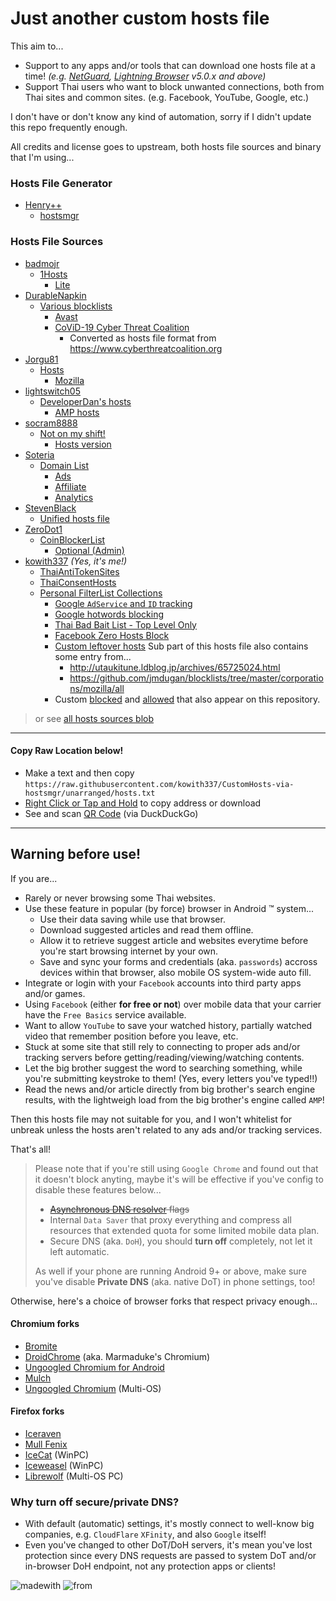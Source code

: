# Just another custom hosts file
This aim to...
- Support to any apps and/or tools that can download one hosts file at a time! _(e.g. [NetGuard](https://github.com/M66B/NetGuard), [Lightning Browser](https://github.com/anthonycr/Lightning-Browser) v5.0.x and above)_
- Support Thai users who want to block unwanted connections, both from Thai sites and common sites. (e.g. Facebook, YouTube, Google, etc.)

I don't have or don't know any kind of automation, sorry if I didn't update this repo frequently enough.

All credits and license goes to upstream, both hosts file sources and binary that I'm using...

### Hosts File Generator
- [Henry++](https://github.com/henrypp)
  - [hostsmgr](https://github.com/henrypp/hostsmgr)

### Hosts File Sources
- [badmojr](https://github.com/badmojr)
  - [1Hosts](https://github.com/badmojr/1Hosts)
    - [Lite](https://github.com/badmojr/1Hosts/tree/master/Lite)
- [DurableNapkin](https://github.com/durablenapkin)
  - [Various blocklists](https://github.com/durablenapkin/block)
    - [Avast](https://github.com/durablenapkin/block/tree/master/avast.txt)
    - [CoViD-19 Cyber Threat Coalition](https://github.com/durablenapkin/block/tree/master/cyberthreat.txt)
      - Converted as hosts file format from https://www.cyberthreatcoalition.org
- [Jorgu81](https://gitlab.com/Jorgu81)
  - [Hosts](https://gitlab.com/Jorgu81/hosts)
    - [Mozilla](https://gitlab.com/Jorgu81/hosts/blob/master/Mozilla/Mozilla)
- [lightswitch05](https://github.com/lightswitch05)
  - [DeveloperDan's hosts](https://github.com/lightswitch05/hosts)
    - [AMP hosts](https://github.com/lightswitch05/hosts/tree/master/docs/lists/amp-hosts-extended.txt)
- [socram8888](https://github.com/socram8888)
  - [Not on my shift!](https://github.com/socram8888/not-on-my-shift)
    - [Hosts version](https://orca.pet/notonmyshift/hosts.txt)
- [Soteria](https://github.com/soteria-nou)
  - [Domain List](https://github.com/soteria-nou/domain-list)
    - [Ads](https://github.com/soteria-nou/domain-list/tree/master/ads.txt)
    - [Affiliate](https://github.com/soteria-nou/domain-list/tree/master/affiliate.txt)
    - [Analytics](https://github.com/soteria-nou/domain-list/tree/master/analytics.txt)
- [StevenBlack](https://github.com/StevenBlack)
  - [Unified hosts file](https://gitlab.com/StevenBlack/hosts)
- [ZeroDot1](https://gitlab.com/ZeroDot1)
  - [CoinBlockerList](https://gitlab.com/ZeroDot1/CoinBlockerLists)
    - [Optional (Admin)](https://gitlab.com/ZeroDot1/CoinBlockerLists/tree/master/list_optional.txt)
- [kowith337](https://github.com/kowith337) _(Yes, it's me!)_
  - [ThaiAntiTokenSites](https://github.com/kowith337/ThaiAntiTokenSites)
  - [ThaiConsentHosts](https://github.com/kowith337/ThaiConsentHosts)
  - [Personal FilterList Collections](https://github.com/kowith337/PersonalFilterListCollection)
    - [Google `AdService` and `ID` tracking](https://github.com/kowith337/PersonalFilterListCollection/tree/master/hosts/hosts_google_adservice_id.txt)
    - [Google hotwords blocking](https://github.com/kowith337/PersonalFilterListCollection/tree/master/hosts/hosts_google_hotword.txt)
    - [Thai Bad Bait List - Top Level Only](https://github.com/kowith337/PersonalFilterListCollection/tree/master/hosts/hosts_badbait_th.txt)
    - [Facebook Zero Hosts Block](https://github.com/kowith337/PersonalFilterListCollection/tree/master/hosts/hosts_facebook0.txt)
    - [Custom leftover hosts](https://github.com/kowith337/PersonalFilterListCollection/tree/master/hosts/hosts_leftover.txt)
      Sub part of this hosts file also contains some entry from...
        - http://utaukitune.ldblog.jp/archives/65725024.html
        - https://github.com/jmdugan/blocklists/tree/master/corporations/mozilla/all
    - Custom [blocked](https://github.com/kowith337/CustomHosts-via-hostsmgr/tree/unarranged/hosts_userlist.dat) and [allowed](https://github.com/kowith337/CustomHosts-via-hostsmgr/tree/unarranged/hosts_whitelist.dat) that also appear on this repository.

> or see [all hosts sources blob](https://github.com/kowith337/CustomHosts-via-hostsmgr/tree/unarranged/hosts_sources.dat)

- - - - -

#### Copy Raw Location below!
- Make a text and then copy `https://raw.githubusercontent.com/kowith337/CustomHosts-via-hostsmgr/unarranged/hosts.txt`
- [Right Click or Tap and Hold](https://raw.githubusercontent.com/kowith337/CustomHosts-via-hostsmgr/unarranged/hosts.txt) to copy address or download
- See and scan [QR Code](https://duckduckgo.com/?q=qr+https%3A%2F%2Fraw.githubusercontent.com%2Fkowith337%2FCustomHosts-via-hostsmgr%2Funarranged%2Fhosts.txt) (via DuckDuckGo)

- - - - -
## Warning before use!
If you are...
- Rarely or never browsing some Thai websites.
- Use these feature in popular (by force) browser in Android :tm: system...
  - Use their data saving while use that browser.
  - Download suggested articles and read them offline.
  - Allow it to retrieve suggest article and websites everytime before you're start browsing internet by your own.
  - Save and sync your forms and credentials (aka. `passwords`) accross devices within that browser, also mobile OS system-wide auto fill.
- Integrate or login with your `Facebook` accounts into third party apps and/or games.
- Using `Facebook` (either **for free or not**) over mobile data that your carrier have the `Free Basics` service available.
- Want to allow `YouTube` to save your watched history, partially watched video that remember position before you leave, etc.
- Stuck at some site that still rely to connecting to proper ads and/or tracking servers before getting/reading/viewing/watching contents.
- Let the big brother suggest the word to searching something, while you're submitting keystroke to them! (Yes, every letters you've typed!!)
- Read the news and/or article directly from big brother's search engine results, with the lightweigh load from the big brother's engine called `AMP`!

Then this hosts file may not suitable for you, and I won't whitelist for unbreak unless the hosts aren't related to any ads and/or tracking services.

That's all!

> Please note that if you're still using `Google Chrome` and found out that it doesn't block anyting, maybe it's will be effective if you've config to disable these features below...
> - ~~[Asynchronous DNS resolver](https://github.com/ookangzheng/blahdns/tree/master/FAQ.md#prevent-dns-leaking-from-chrome-browser-on-android-phone) flags~~
> - Internal `Data Saver` that proxy everything and compress all resources that extended quota for some limited mobile data plan.
> - Secure DNS (aka. `DoH`), you should **turn off** completely, not let it left automatic.
> 
> As well if your phone are running Android 9+ or above, make sure you've disable **Private DNS** (aka. native DoT) in phone settings, too!
> 

Otherwise, here's a choice of browser forks that respect privacy enough...

#### Chromium forks
- [Bromite](https://github.com/bromite/bromite)
- [DroidChrome](https://github.com/macchrome/droidchrome/releases) (aka. Marmaduke's Chromium)
- [Ungoogled Chromium for Android](https://git.droidware.info/wchen342/ungoogled-chromium-android)
- [Mulch](https://gitlab.com/divested-mobile/mulch)
- [Ungoogled Chromium](https://github.com/macchrome?tab=repositories) (Multi-OS)

#### Firefox forks
- [Iceraven](https://github.com/fork-maintainers/iceraven-browser)
- [Mull Fenix](https://gitlab.com/divested-mobile/mull-fenix)
- [IceCat](https://github.com/muslayev/icecat-win64) (WinPC)
- [Iceweasel](https://github.com/muslayev/iceweasel-win64) (WinPC)
- [Librewolf](https://gitlab.com/librewolf-community/browser) (Multi-OS PC)

### Why turn off secure/private DNS?
- With default (automatic) settings, it's mostly connect to well-know big companies, e.g. `CloudFlare` `XFinity`, and also `Google` itself!
- Even you've changed to other DoT/DoH servers, it's mean you've lost protection since every DNS requests are passed to system DoT and/or in-browser DoH endpoint, not any protection apps or clients!

![madewith](https://img.shields.io/badge/Made%20with-Rants-crimson.svg?style=popout-square) ![from](https://img.shields.io/badge/From-Nonthaburi-0376ea.svg?style=popout-square)
